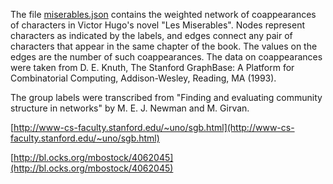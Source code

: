 The file [miserables.json](https://github.com/rsimon/scala-force-layout/blob/master/src/test/resources/examples/miserables.json)
contains the weighted network of coappearances of characters in Victor Hugo's novel "Les Miserables".
Nodes represent characters as indicated by the labels, and edges connect any pair of characters that
appear in the same chapter of the book. The values on the edges are the number of such coappearances.
The data on coappearances were taken from D. E. Knuth, The Stanford GraphBase: A Platform for 
Combinatorial Computing, Addison-Wesley, Reading, MA (1993).

The group labels were transcribed from "Finding and evaluating community structure in networks" 
by M. E. J. Newman and M. Girvan.

[http://www-cs-faculty.stanford.edu/~uno/sgb.html](http://www-cs-faculty.stanford.edu/~uno/sgb.html)

[http://bl.ocks.org/mbostock/4062045](http://bl.ocks.org/mbostock/4062045)